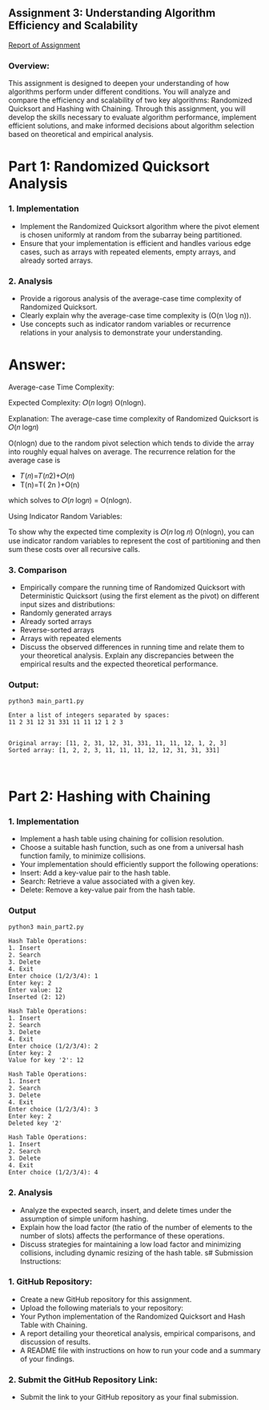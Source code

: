## Assignment 3: Understanding Algorithm Efficiency and Scalability

[Report of Assignment](/Report.md)

### Overview:
This assignment is designed to deepen your understanding of how algorithms perform under different
conditions. You will analyze and compare the efficiency and scalability of two key algorithms: Randomized
Quicksort and Hashing with Chaining. Through this assignment, you will develop the skills necessary to
evaluate algorithm performance, implement efficient solutions, and make informed decisions about algorithm
selection based on theoretical and empirical analysis.

# Part 1: Randomized Quicksort Analysis
### 1. Implementation
- Implement the Randomized Quicksort algorithm where the pivot element is chosen uniformly at random
from the subarray being partitioned.
- Ensure that your implementation is efficient and handles various edge cases, such as arrays with repeated
elements, empty arrays, and already sorted arrays.

### 2. Analysis
- Provide a rigorous analysis of the average-case time complexity of Randomized Quicksort.
- Clearly explain why the average-case time complexity is \(O(n \log n)\).
- Use concepts such as indicator random variables or recurrence relations in your analysis to demonstrate
your understanding.

# Answer:

Average-case Time Complexity:

Expected Complexity: 𝑂(𝑛 log𝑛)
O(nlogn).

Explanation: The average-case time complexity of Randomized Quicksort is 𝑂(𝑛 log𝑛)

O(nlogn) due to the random pivot selection which tends to divide the array into roughly equal halves on average. The recurrence relation for the average case is
- 𝑇(𝑛)=𝑇(𝑛2)+𝑂(𝑛)
- T(n)=T( 2n )+O(n) 

which solves to 𝑂(𝑛 log⁡𝑛) = O(nlogn).

Using Indicator Random Variables:

To show why the expected time complexity is 𝑂(𝑛 log 𝑛) O(nlogn), you can use indicator random variables to represent the cost of partitioning and then sum these costs over all recursive calls.

### 3. Comparison
- Empirically compare the running time of Randomized Quicksort with Deterministic Quicksort (using the
first element as the pivot) on different input sizes and distributions:
- Randomly generated arrays
- Already sorted arrays
- Reverse-sorted arrays
- Arrays with repeated elements
- Discuss the observed differences in running time and relate them to your theoretical analysis. Explain any
discrepancies between the empirical results and the expected theoretical performance.

### Output:


```
python3 main_part1.py

Enter a list of integers separated by spaces:
11 2 31 12 31 331 11 11 12 1 2 3


Original array: [11, 2, 31, 12, 31, 331, 11, 11, 12, 1, 2, 3]
Sorted array: [1, 2, 2, 3, 11, 11, 11, 12, 12, 31, 31, 331]

 
```

# Part 2: Hashing with Chaining


### 1. Implementation
- Implement a hash table using chaining for collision resolution.
- Choose a suitable hash function, such as one from a universal hash function family, to minimize collisions.
- Your implementation should efficiently support the following operations:
- Insert: Add a key-value pair to the hash table.
- Search: Retrieve a value associated with a given key.
- Delete: Remove a key-value pair from the hash table.

### Output

```
python3 main_part2.py

Hash Table Operations:
1. Insert
2. Search
3. Delete
4. Exit
Enter choice (1/2/3/4): 1
Enter key: 2
Enter value: 12
Inserted (2: 12)

Hash Table Operations:
1. Insert
2. Search
3. Delete
4. Exit
Enter choice (1/2/3/4): 2
Enter key: 2
Value for key '2': 12

Hash Table Operations:
1. Insert
2. Search
3. Delete
4. Exit
Enter choice (1/2/3/4): 3
Enter key: 2
Deleted key '2'

Hash Table Operations:
1. Insert
2. Search
3. Delete
4. Exit
Enter choice (1/2/3/4): 4
```

### 2. Analysis
- Analyze the expected search, insert, and delete times under the assumption of simple uniform hashing.
- Explain how the load factor (the ratio of the number of elements to the number of slots) affects the
performance of these operations.
- Discuss strategies for maintaining a low load factor and minimizing collisions, including dynamic resizing of
the hash table.
s# Submission Instructions:

### 1. GitHub Repository:
- Create a new GitHub repository for this assignment.
- Upload the following materials to your repository:
- Your Python implementation of the Randomized Quicksort and Hash Table with Chaining.
- A report detailing your theoretical analysis, empirical comparisons, and discussion of results.
- A README file with instructions on how to run your code and a summary of your findings.

### 2. Submit the GitHub Repository Link:
- Submit the link to your GitHub repository as your final submission.
